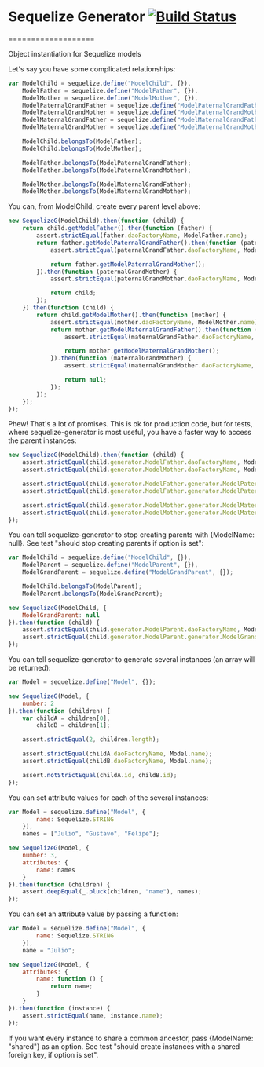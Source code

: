# Sequelize Generator [![Build Status](https://travis-ci.org/inerte/sequelize-generator.png)](https://travis-ci.org/inerte/sequelize-generator)
===================

Object instantiation for Sequelize models

Let's say you have some complicated relationships:

```js
var ModelChild = sequelize.define("ModelChild", {}),
    ModelFather = sequelize.define("ModelFather", {}),
    ModelMother = sequelize.define("ModelMother", {}),
    ModelPaternalGrandFather = sequelize.define("ModelPaternalGrandFather", {}),
    ModelPaternalGrandMother = sequelize.define("ModelPaternalGrandMother", {}),
    ModelMaternalGrandFather = sequelize.define("ModelMaternalGrandFather", {}),
    ModelMaternalGrandMother = sequelize.define("ModelMaternalGrandMother", {});

    ModelChild.belongsTo(ModelFather);
    ModelChild.belongsTo(ModelMother);

    ModelFather.belongsTo(ModelPaternalGrandFather);
    ModelFather.belongsTo(ModelPaternalGrandMother);

    ModelMother.belongsTo(ModelMaternalGrandFather);
    ModelMother.belongsTo(ModelMaternalGrandMother);
```

You can, from ModelChild, create every parent level above:

```js
new SequelizeG(ModelChild).then(function (child) {
    return child.getModelFather().then(function (father) {
        assert.strictEqual(father.daoFactoryName, ModelFather.name);
        return father.getModelPaternalGrandFather().then(function (paternalGrandFather) {
            assert.strictEqual(paternalGrandFather.daoFactoryName, ModelPaternalGrandFather.name);

            return father.getModelPaternalGrandMother();
        }).then(function (paternalGrandMother) {
            assert.strictEqual(paternalGrandMother.daoFactoryName, ModelPaternalGrandMother.name);

            return child;
        });
    }).then(function (child) {
        return child.getModelMother().then(function (mother) {
            assert.strictEqual(mother.daoFactoryName, ModelMother.name);
            return mother.getModelMaternalGrandFather().then(function (maternalGrandFather) {
                assert.strictEqual(maternalGrandFather.daoFactoryName, ModelMaternalGrandFather.name);

                return mother.getModelMaternalGrandMother();
            }).then(function (maternalGrandMother) {
                assert.strictEqual(maternalGrandMother.daoFactoryName, ModelMaternalGrandMother.name);

                return null;
            });
        });
    });
});
```

Phew! That's a lot of promises. This is ok for production code, but for tests, where sequelize-generator is most useful, you have a faster way to access the parent instances:

```js
new SequelizeG(ModelChild).then(function (child) {
    assert.strictEqual(child.generator.ModelFather.daoFactoryName, ModelFather.name);
    assert.strictEqual(child.generator.ModelMother.daoFactoryName, ModelMother.name);

    assert.strictEqual(child.generator.ModelFather.generator.ModelPaternalGrandFather.daoFactoryName, ModelPaternalGrandFather.name);
    assert.strictEqual(child.generator.ModelFather.generator.ModelPaternalGrandMother.daoFactoryName, ModelPaternalGrandMother.name);

    assert.strictEqual(child.generator.ModelMother.generator.ModelMaternalGrandFather.daoFactoryName, ModelMaternalGrandFather.name);
    assert.strictEqual(child.generator.ModelMother.generator.ModelMaternalGrandMother.daoFactoryName, ModelMaternalGrandMother.name);
});
```

You can tell sequelize-generator to stop creating parents with {ModelName: null}. See test "should stop creating parents if option is set":

```js
var ModelChild = sequelize.define("ModelChild", {}),
    ModelParent = sequelize.define("ModelParent", {}),
    ModelGrandParent = sequelize.define("ModelGrandParent", {});

    ModelChild.belongsTo(ModelParent);
    ModelParent.belongsTo(ModelGrandParent);

new SequelizeG(ModelChild, {
    ModelGrandParent: null
}).then(function (child) {
    assert.strictEqual(child.generator.ModelParent.daoFactoryName, ModelParent.name);
    assert.strictEqual(child.generator.ModelParent.generator.ModelGrandParent, undefined);
});
```

You can tell sequelize-generator to generate several instances (an array will be returned):

```js
var Model = sequelize.define("Model", {});

new SequelizeG(Model, {
    number: 2
}).then(function (children) {
    var childA = children[0],
        childB = children[1];

    assert.strictEqual(2, children.length);

    assert.strictEqual(childA.daoFactoryName, Model.name);
    assert.strictEqual(childB.daoFactoryName, Model.name);

    assert.notStrictEqual(childA.id, childB.id);
});
```

You can set attribute values for each of the several instances:

```js
var Model = sequelize.define("Model", {
        name: Sequelize.STRING
    }),
    names = ["Julio", "Gustavo", "Felipe"];

new SequelizeG(Model, {
    number: 3,
    attributes: {
        name: names
    }
}).then(function (children) {
    assert.deepEqual(_.pluck(children, "name"), names);
});
```

You can set an attribute value by passing a function:

```js
var Model = sequelize.define("Model", {
        name: Sequelize.STRING
    }),
    name = "Julio";

new SequelizeG(Model, {
    attributes: {
        name: function () {
            return name;
        }
    }
}).then(function (instance) {
    assert.strictEqual(name, instance.name);
});
```

If you want every instance to share a common ancestor, pass {ModelName: "shared"} as an option. See test "should create instances with a shared foreign key, if option is set".
